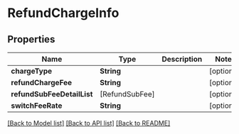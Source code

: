 # RefundChargeInfo

## Properties
Name | Type | Description | Notes
------------ | ------------- | ------------- | -------------
**chargeType** | **String** |  | [optional] 
**refundChargeFee** | **String** |  | [optional] 
**refundSubFeeDetailList** | [RefundSubFee] |  | [optional] 
**switchFeeRate** | **String** |  | [optional] 

[[Back to Model list]](../README.md#documentation-for-models) [[Back to API list]](../README.md#documentation-for-api-endpoints) [[Back to README]](../README.md)


